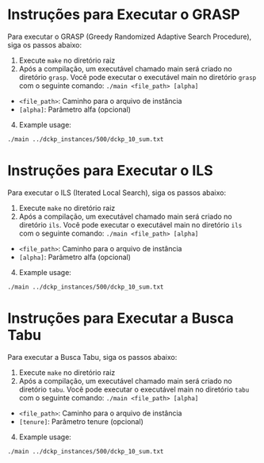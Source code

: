 # Instruções para Executar o GRASP

Para executar o GRASP (Greedy Randomized Adaptive Search Procedure), siga os passos abaixo:
1. Execute `make` no diretório raiz
2. Após a compilação, um executável chamado main será criado no diretório `grasp`. Você pode executar o executável main no diretório `grasp` com o seguinte comando:
```./main <file_path> [alpha]```
- `<file_path>`: Caminho para o arquivo de instância
- `[alpha]`: Parâmetro alfa (opcional)
4. Example usage: 
```
./main ../dckp_instances/500/dckp_10_sum.txt

```

# Instruções para Executar o ILS

Para executar o ILS (Iterated Local Search), siga os passos abaixo:
1. Execute `make` no diretório raiz
2. Após a compilação, um executável chamado main será criado no diretório `ils`. Você pode executar o executável main no diretório `ils` com o seguinte comando:
```./main <file_path> [alpha]```
- `<file_path>`: Caminho para o arquivo de instância
- `[alpha]`: Parâmetro alfa (opcional)
4. Example usage: 
```
./main ../dckp_instances/500/dckp_10_sum.txt

```

# Instruções para Executar a Busca Tabu

Para executar a Busca Tabu, siga os passos abaixo:
1. Execute `make` no diretório raiz
2. Após a compilação, um executável chamado main será criado no diretório `tabu`. Você pode executar o executável main no diretório `tabu` com o seguinte comando:
```./main <file_path> [alpha]```
- `<file_path>`: Caminho para o arquivo de instância
- `[tenure]`: Parâmetro tenure (opcional)
4. Example usage: 
```
./main ../dckp_instances/500/dckp_10_sum.txt

```
